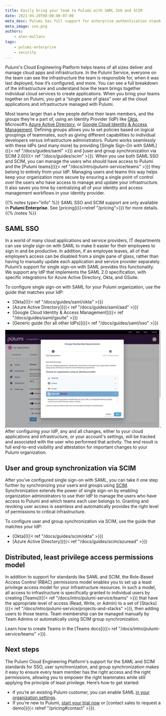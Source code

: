 ```yaml
---
title: Easily bring your team to Pulumi with SAML SSO and SCIM
date: 2021-04-20T00:00:00-07:00
meta_desc: Pulumi has full support for enterprise authentication standards like SAML and SCIM
meta_image: sso.png
authors:
    - alex-mullans
tags:
    - pulumi-enterprise
    - security
---
```


Pulumi's Cloud Engineering Platform helps teams of all sizes deliver and manage cloud apps and infrastructure. In the Pulumi Service, everyone on the team can see the infrastructure the team is responsible for, when it was last deployed, how it’s configured, and more. You can see a full breakdown of the infrastructure and understand how the team brings together individual cloud services to create applications. When you bring your teams together on Pulumi, you get a “single pane of glass” over all the cloud applications and infrastructure managed with Pulumi.

<!--more-->

Most teams larger than a few people define their team members, and the groups they’re a part of, using an Identity Provider (IdP) like [Okta](https://www.okta.com/products/single-sign-on/), Microsoft’s [Azure Active Directory](https://azure.microsoft.com/en-us/services/active-directory/), or [Google Cloud Identity & Access Management](https://cloud.google.com/iam/). Defining groups allows you to set policies based on logical groupings of teammates, such as giving different capabilities to individual developers versus infrastructure administrators. Pulumi works seamlessly with these IdPs (and many more) by providing [Single Sign-On with SAML]({{< ref "/docs/guides/saml" >}}) and [user and group synchronization via SCIM 2.0]({{< ref "/docs/guides/scim" >}}). When you use both SAML SSO and SCIM, you can manage the users who should have access to Pulumi and the [Pulumi teams]({{< ref "/docs/intro/pulumi-service/teams" >}}) they belong to entirely from your IdP. Managing users and teams this way helps keep your organization more secure by ensuring a single point of control over the users who have access to manage and update your infrastructure. It also saves you time by centralizing all of your identity and access management workflows in your identity provider.

{{% notes type="info" %}}
SAML SSO and SCIM support are only available in **Pulumi Enterprise**. See [pricing]({{<relref "/pricing">}}) for more details.
{{% /notes %}}

## SAML SSO

In a world of many cloud applications and service providers, IT departments can use single sign-on with SAML to make it easier for their employees to sign in and be productive. In addition, if an employee leaves, all of that employee’s access can be disabled from a single pane of glass, rather than having to manually update each application and service provider separately. Pulumi’s support for single sign-on with SAML provides this functionality. We support any IdP that implements the SAML 2.0 specification, with specific integrations for Azure Active Directory, Okta, and GSuite.

To configure single sign-on with SAML for your Pulumi organization, use the guide that matches your IdP:

- [Okta]({{< ref "/docs/guides/saml/okta" >}})
- [Azure Active Directory]({{< ref "/docs/guides/saml/aad" >}})
- [Google Cloud Identity & Access Management]({{< ref "/docs/guides/saml/gsuite" >}})
- [Generic guide (for all other IdPs)]({{< ref "/docs/guides/saml/sso" >}})

![SAML configuration](saml-in-console.png)
After configuring your IdP, any and all changes, either to your cloud applications and infrastructure, or your account's settings, will be tracked and associated with the user who performed that activity. The end result is full end-to-end visibility and attestation for important changes to your Pulumi organization.

## User and group synchronization via SCIM

After you’ve configured single sign-on with SAML, you can take it one step further by synchronizing your users and groups using [SCIM](https://developer.okta.com/docs/concepts/scim/). Synchronization extends the power of single sign-on by enabling organization administrators to use their IdP to manage the users who have access to Pulumi and which teams each user belongs to. Granting and revoking user access is seamless and automatically provides the right level of permissions to critical infrastructure.

To configure user and group synchronization via SCIM, use the guide that matches your IdP:

- [Okta]({{< ref "/docs/guides/scim/okta" >}})
- [Azure Active Directory]({{< ref "/docs/guides/scim/azuread" >}})

## Distributed, least privilege access permissions model

In addition to support for standards like SAML and SCIM, the Role-Based Access Control (RBAC) permissions model enables you to set up a least privilege access model for your infrastructure resources. In such a model, all access to infrastructure is specifically granted to individual users by creating [Teams]({{< ref "/docs/intro/pulumi-service/teams" >}}) that have the appropriate level of access (Read, Write, or Admin) to a set of [Stacks]({{< ref "/docs/intro/pulumi-service/projects-and-stacks" >}}), then adding users to those teams. Team membership can be managed manually by Team Admins or automatically using SCIM group synchronization.

Learn how to create Teams in the [Teams docs]({{< ref "/docs/intro/pulumi-service/teams" >}}).

## Next steps

The Pulumi Cloud Engineering Platform's support for the SAML and SCIM standards for SSO, user synchronization, and group synchronization makes it easy to ensure every team member has the right access and the right permissions, allowing you to empower the right teammates while still applying the principle of least privilege. Here’s how to get started:

- If you’re an existing Pulumi customer, you can enable SAML [in your organization settings](https://app.pulumi.com/pulumi/settings/saml).
- If you’re new to Pulumi, [start your trial now](https://app.pulumi.com/site/trial) or [contact sales to request a demo]({{< relref "/pricing#contact" >}}).
